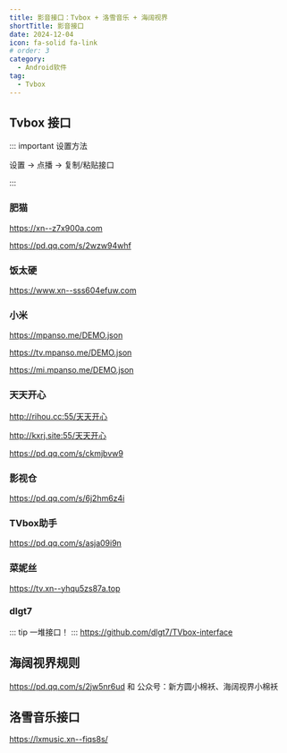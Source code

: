 ```yaml
---
title: 影音接口：Tvbox + 洛雪音乐 + 海阔视界
shortTitle: 影音接口
date: 2024-12-04
icon: fa-solid fa-link
# order: 3
category:
  - Android软件
tag:
  - Tvbox
---
```


## Tvbox 接口

::: important 设置方法

设置 -> 点播 -> 复制/粘贴接口

:::

### 肥猫

<https://xn--z7x900a.com>

<https://pd.qq.com/s/2wzw94whf>

### 饭太硬

<https://www.xn--sss604efuw.com>


### 小米
<https://mpanso.me/DEMO.json>

<https://tv.mpanso.me/DEMO.json>

<https://mi.mpanso.me/DEMO.json>

### 天天开心

<http://rihou.cc:55/天天开心>

<http://kxrj.site:55/天天开心>

<https://pd.qq.com/s/ckmjbvw9>


### 影视仓

<https://pd.qq.com/s/6j2hm6z4i>

### TVbox助手

<https://pd.qq.com/s/asja09i9n>

### 菜妮丝

<https://tv.xn--yhqu5zs87a.top>

### dlgt7

::: tip
一堆接口！
:::
<https://github.com/dlgt7/TVbox-interface>


## 海阔视界规则
<https://pd.qq.com/s/2jw5nr6ud> 和 <i class="fa-brands fa-weixin"></i>公众号：新方圆小棉袄、海阔视界小棉袄

## 洛雪音乐接口

<https://lxmusic.xn--fiqs8s/>



